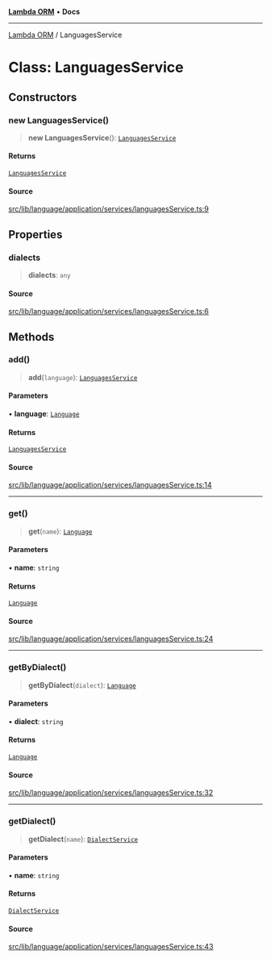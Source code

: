 [**Lambda ORM**](../README.md) • **Docs**

***

[Lambda ORM](../README.md) / LanguagesService

# Class: LanguagesService

## Constructors

### new LanguagesService()

> **new LanguagesService**(): [`LanguagesService`](LanguagesService.md)

#### Returns

[`LanguagesService`](LanguagesService.md)

#### Source

[src/lib/language/application/services/languagesService.ts:9](https://github.com/lambda-orm/lambdaorm/blob/15952b17a2af20fc678f913dd5cbf226a467196b/src/lib/language/application/services/languagesService.ts#L9)

## Properties

### dialects

> **dialects**: `any`

#### Source

[src/lib/language/application/services/languagesService.ts:6](https://github.com/lambda-orm/lambdaorm/blob/15952b17a2af20fc678f913dd5cbf226a467196b/src/lib/language/application/services/languagesService.ts#L6)

## Methods

### add()

> **add**(`language`): [`LanguagesService`](LanguagesService.md)

#### Parameters

• **language**: [`Language`](../interfaces/Language.md)

#### Returns

[`LanguagesService`](LanguagesService.md)

#### Source

[src/lib/language/application/services/languagesService.ts:14](https://github.com/lambda-orm/lambdaorm/blob/15952b17a2af20fc678f913dd5cbf226a467196b/src/lib/language/application/services/languagesService.ts#L14)

***

### get()

> **get**(`name`): [`Language`](../interfaces/Language.md)

#### Parameters

• **name**: `string`

#### Returns

[`Language`](../interfaces/Language.md)

#### Source

[src/lib/language/application/services/languagesService.ts:24](https://github.com/lambda-orm/lambdaorm/blob/15952b17a2af20fc678f913dd5cbf226a467196b/src/lib/language/application/services/languagesService.ts#L24)

***

### getByDialect()

> **getByDialect**(`dialect`): [`Language`](../interfaces/Language.md)

#### Parameters

• **dialect**: `string`

#### Returns

[`Language`](../interfaces/Language.md)

#### Source

[src/lib/language/application/services/languagesService.ts:32](https://github.com/lambda-orm/lambdaorm/blob/15952b17a2af20fc678f913dd5cbf226a467196b/src/lib/language/application/services/languagesService.ts#L32)

***

### getDialect()

> **getDialect**(`name`): [`DialectService`](DialectService.md)

#### Parameters

• **name**: `string`

#### Returns

[`DialectService`](DialectService.md)

#### Source

[src/lib/language/application/services/languagesService.ts:43](https://github.com/lambda-orm/lambdaorm/blob/15952b17a2af20fc678f913dd5cbf226a467196b/src/lib/language/application/services/languagesService.ts#L43)
